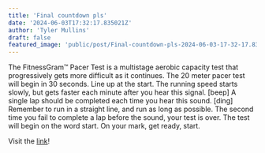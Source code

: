 ```yaml
---
title: 'Final countdown pls'
date: '2024-06-03T17:32:17.835021Z'
author: 'Tyler Mullins'
draft: false
featured_image: 'public/post/Final-countdown-pls-2024-06-03-17-32-17.835021/random.jpg'.replace('public/', '')
---
```


The FitnessGram™ Pacer Test is a multistage aerobic capacity test that progressively gets more difficult as it continues. The 20 meter pacer test will begin in 30 seconds. Line up at the start. The running speed starts slowly, but gets faster each minute after you hear this signal. [beep] A single lap should be completed each time you hear this sound. [ding] Remember to run in a straight line, and run as long as possible. The second time you fail to complete a lap before the sound, your test is over. The test will begin on the word start. On your mark, get ready, start.

Visit the [link](https://pages.cs.wisc.edu/~harron/)!
